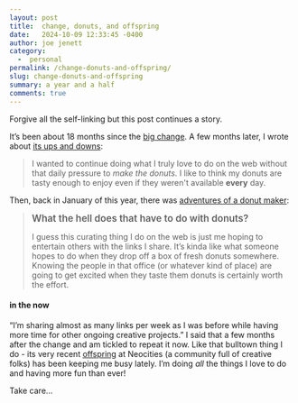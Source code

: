 ```yaml
---
layout: post
title:  change, donuts, and offspring
date:   2024-10-09 12:33:45 -0400
author: joe jenett
category:
  -  personal
permalink: /change-donuts-and-offspring/
slug: change-donuts-and-offspring
summary: a year and a half
comments: true
---
```

Forgive all the self-linking but this post continues a story.

It’s been about 18 months since the <a href="https://dwt-archives.joejenett.com/announcement/">big change</a>. A few months later, I wrote about <a href="https://simply.joejenett.com/on-the-ups-and-downs-of-change/">its ups and downs</a>:
<blockquote>
<p>
I wanted to continue doing what I truly love to do on the web without that daily pressure to <em>make the donuts</em>. I like to think my donuts are tasty enough to enjoy even if they weren't available <strong>every</strong> day.
</p>
</blockquote>

Then, back in January of this year, there was <a title="adventures of a donut maker" href="https://simply.joejenett.com/adventures-of-a-donut-maker/">adventures of a donut maker</a>: 
<blockquote>
<p>
<span style="font-size:1.2em;font-weight:600;">What the hell does that have to do with donuts?</span>
</p>
<p>
I guess this curating thing I do on the web is just me hoping to entertain others with the links I share. It’s kinda like what someone hopes to do when they drop off a box of fresh donuts somewhere. Knowing the people in that office (or whatever kind of place) are going to get excited when they taste them donuts is certainly worth the effort.
</p>
</blockquote>
<h4>in the now</h4>
<p>
“I’m sharing almost as many links per week as I was before while having more time for other ongoing creative projects.” I said that a few months after the change and am tickled to repeat it now. Like that bulltown thing I do - its very recent <a href="https://bulltown.neocities.org/">offspring</a> at Neocities (a community full of creative folks) has been keeping me busy lately. I’m doing <em>all</em> the things I love to do and having more fun than ever!
</p>
<p>Take care...</p>
<a href="https://brid.gy/publish/mastodon"></a>